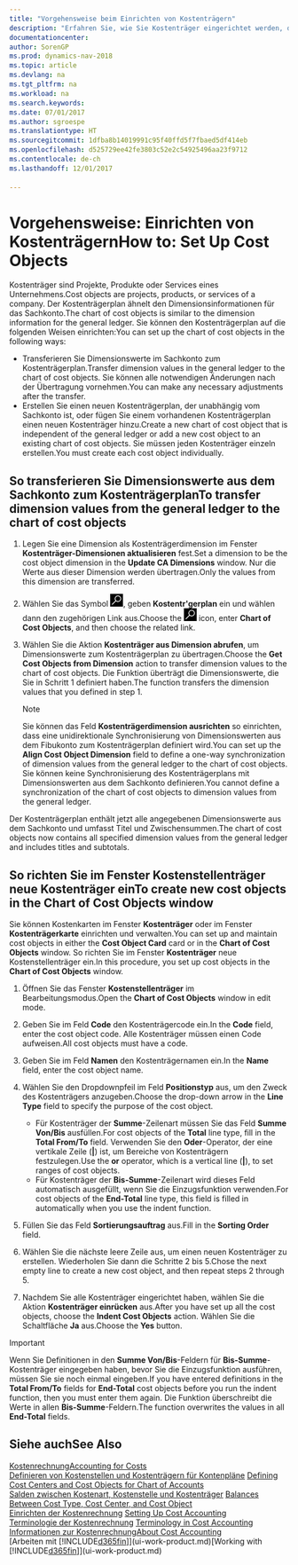 ```yaml
---
title: "Vorgehensweise beim Einrichten von Kostenträgern"
description: "Erfahren Sie, wie Sie Kostenträger eingerichtet werden, die gleich sind wie Dimensionen im Fibuposten."
documentationcenter: 
author: SorenGP
ms.prod: dynamics-nav-2018
ms.topic: article
ms.devlang: na
ms.tgt_pltfrm: na
ms.workload: na
ms.search.keywords: 
ms.date: 07/01/2017
ms.author: sgroespe
ms.translationtype: HT
ms.sourcegitcommit: 1dfba8b14019991c95f40ffd5f7fbaed5df414eb
ms.openlocfilehash: d525729ee42fe3803c52e2c54925496aa23f9712
ms.contentlocale: de-ch
ms.lasthandoff: 12/01/2017

---
```

# <a name="how-to-set-up-cost-objects"></a><span data-ttu-id="1c63e-103">Vorgehensweise: Einrichten von Kostenträgern</span><span class="sxs-lookup"><span data-stu-id="1c63e-103">How to: Set Up Cost Objects</span></span>
<span data-ttu-id="1c63e-104">Kostenträger sind Projekte, Produkte oder Services eines Unternehmens.</span><span class="sxs-lookup"><span data-stu-id="1c63e-104">Cost objects are projects, products, or services of a company.</span></span> <span data-ttu-id="1c63e-105">Der Kostenträgerplan ähnelt den Dimensionsinformationen für das Sachkonto.</span><span class="sxs-lookup"><span data-stu-id="1c63e-105">The chart of cost objects is similar to the dimension information for the general ledger.</span></span> <span data-ttu-id="1c63e-106">Sie können den Kostenträgerplan auf die folgenden Weisen einrichten:</span><span class="sxs-lookup"><span data-stu-id="1c63e-106">You can set up the chart of cost objects in the following ways:</span></span>  

* <span data-ttu-id="1c63e-107">Transferieren Sie Dimensionswerte im Sachkonto zum Kostenträgerplan.</span><span class="sxs-lookup"><span data-stu-id="1c63e-107">Transfer dimension values in the general ledger to the chart of cost objects.</span></span> <span data-ttu-id="1c63e-108">Sie können alle notwendigen Änderungen nach der Übertragung vornehmen.</span><span class="sxs-lookup"><span data-stu-id="1c63e-108">You can make any necessary adjustments after the transfer.</span></span>  
* <span data-ttu-id="1c63e-109">Erstellen Sie einen neuen Kostenträgerplan, der unabhängig vom Sachkonto ist, oder fügen Sie einem vorhandenen Kostenträgerplan einen neuen Kostenträger hinzu.</span><span class="sxs-lookup"><span data-stu-id="1c63e-109">Create a new chart of cost object that is independent of the general ledger or add a new cost object to an existing chart of cost objects.</span></span> <span data-ttu-id="1c63e-110">Sie müssen jeden Kostenträger einzeln erstellen.</span><span class="sxs-lookup"><span data-stu-id="1c63e-110">You must create each cost object individually.</span></span>  

## <a name="to-transfer-dimension-values-from-the-general-ledger-to-the-chart-of-cost-objects"></a><span data-ttu-id="1c63e-111">So transferieren Sie Dimensionswerte aus dem Sachkonto zum Kostenträgerplan</span><span class="sxs-lookup"><span data-stu-id="1c63e-111">To transfer dimension values from the general ledger to the chart of cost objects</span></span>  
1.  <span data-ttu-id="1c63e-112">Legen Sie eine Dimension als Kostenträgerdimension im Fenster **Kostenträger-Dimensionen aktualisieren** fest.</span><span class="sxs-lookup"><span data-stu-id="1c63e-112">Set a dimension to be the cost object dimension in the **Update CA Dimensions** window.</span></span> <span data-ttu-id="1c63e-113">Nur die Werte aus dieser Dimension werden übertragen.</span><span class="sxs-lookup"><span data-stu-id="1c63e-113">Only the values from this dimension are transferred.</span></span>  
2.  <span data-ttu-id="1c63e-114">Wählen Sie das Symbol ![Nach Seite oder Bericht suchen](media/ui-search/search_small.png "Symbol Nach Seite oder Bericht suchen"), geben **Kostentr'gerplan** ein und wählen dann den zugehörigen Link aus.</span><span class="sxs-lookup"><span data-stu-id="1c63e-114">Choose the ![Search for Page or Report](media/ui-search/search_small.png "Search for Page or Report icon") icon, enter **Chart of Cost Objects**, and then choose the related link.</span></span>  
3.  <span data-ttu-id="1c63e-115">Wählen Sie die Aktion **Kostenträger aus Dimension abrufen**, um Dimensionswerte zum Kostenträgerplan zu übertragen.</span><span class="sxs-lookup"><span data-stu-id="1c63e-115">Choose the **Get Cost Objects from Dimension** action to transfer dimension values to the chart of cost objects.</span></span> <span data-ttu-id="1c63e-116">Die Funktion überträgt die Dimensionswerte, die Sie in Schritt 1 definiert haben.</span><span class="sxs-lookup"><span data-stu-id="1c63e-116">The function transfers the dimension values that you defined in step 1.</span></span>  

    > [!NOTE]  
    >  <span data-ttu-id="1c63e-117">Sie können das Feld **Kostenträgerdimension ausrichten** so einrichten, dass eine unidirektionale Synchronisierung von Dimensionswerten aus dem Fibukonto zum Kostenträgerplan definiert wird.</span><span class="sxs-lookup"><span data-stu-id="1c63e-117">You can set up the **Align Cost Object Dimension**  field to define a one-way synchronization of dimension values from the general ledger to the chart of cost objects.</span></span> <span data-ttu-id="1c63e-118">Sie können keine Synchronisierung des Kostenträgerplans mit Dimensionswerten aus dem Sachkonto definieren.</span><span class="sxs-lookup"><span data-stu-id="1c63e-118">You cannot define a synchronization of the chart of cost objects to dimension values from the general ledger.</span></span>  

<span data-ttu-id="1c63e-119">Der Kostenträgerplan enthält jetzt alle angegebenen Dimensionswerte aus dem Sachkonto und umfasst Titel und Zwischensummen.</span><span class="sxs-lookup"><span data-stu-id="1c63e-119">The chart of cost objects now contains all specified dimension values from the general ledger and includes titles and subtotals.</span></span>  

## <a name="to-create-new-cost-objects-in-the-chart-of-cost-objects-window"></a><span data-ttu-id="1c63e-120">So richten Sie im Fenster Kostenstellenträger neue Kostenträger ein</span><span class="sxs-lookup"><span data-stu-id="1c63e-120">To create new cost objects in the Chart of Cost Objects window</span></span>  
<span data-ttu-id="1c63e-121">Sie können Kostenkarten im Fenster **Kostenträger** oder im Fenster **Kostenträgerkarte** einrichten und verwalten.</span><span class="sxs-lookup"><span data-stu-id="1c63e-121">You can set up and maintain cost objects in either the **Cost Object Card** card or in the **Chart of Cost Objects** window.</span></span> <span data-ttu-id="1c63e-122">So richten Sie im Fenster **Kostenträger** neue Kostenstellenträger ein.</span><span class="sxs-lookup"><span data-stu-id="1c63e-122">In this procedure, you set up cost objects in the **Chart of Cost Objects** window.</span></span>  

1.  <span data-ttu-id="1c63e-123">Öffnen Sie das Fenster **Kostenstellenträger** im Bearbeitungsmodus.</span><span class="sxs-lookup"><span data-stu-id="1c63e-123">Open the **Chart of Cost Objects** window in edit mode.</span></span>  
2.  <span data-ttu-id="1c63e-124">Geben Sie im Feld **Code** den Kostenträgercode ein.</span><span class="sxs-lookup"><span data-stu-id="1c63e-124">In the **Code** field, enter the cost object code.</span></span> <span data-ttu-id="1c63e-125">Alle Kostenträger müssen einen Code aufweisen.</span><span class="sxs-lookup"><span data-stu-id="1c63e-125">All cost objects must have a code.</span></span>  
3.  <span data-ttu-id="1c63e-126">Geben Sie im Feld **Namen** den Kostenträgernamen ein.</span><span class="sxs-lookup"><span data-stu-id="1c63e-126">In the **Name** field, enter the cost object name.</span></span>  
4.  <span data-ttu-id="1c63e-127">Wählen Sie den Dropdownpfeil im Feld **Positionstyp** aus, um den Zweck des Kostenträgers anzugeben.</span><span class="sxs-lookup"><span data-stu-id="1c63e-127">Choose the drop-down arrow in the **Line Type** field to specify the purpose of the cost object.</span></span>  

    * <span data-ttu-id="1c63e-128">Für Kostenträger der **Summe**-Zeilenart müssen Sie das Feld **Summe Von/Bis** ausfüllen.</span><span class="sxs-lookup"><span data-stu-id="1c63e-128">For cost objects of the **Total** line type, fill in the **Total From/To** field.</span></span> <span data-ttu-id="1c63e-129">Verwenden Sie den **Oder**-Operator, der eine vertikale Zeile (**&#124;**) ist, um Bereiche von Kostenträgern festzulegen.</span><span class="sxs-lookup"><span data-stu-id="1c63e-129">Use the **or** operator, which is a vertical line (**&#124;**), to set ranges of cost objects.</span></span>  
    * <span data-ttu-id="1c63e-130">Für Kostenträger der **Bis-Summe**-Zeilenart wird dieses Feld automatisch ausgefüllt, wenn Sie die Einzugsfunktion verwenden.</span><span class="sxs-lookup"><span data-stu-id="1c63e-130">For cost objects of the **End-Total** line type, this field is filled in automatically when you use  the indent function.</span></span>  
5.  <span data-ttu-id="1c63e-131">Füllen Sie das Feld **Sortierungsauftrag** aus.</span><span class="sxs-lookup"><span data-stu-id="1c63e-131">Fill in the **Sorting Order** field.</span></span>  
6.  <span data-ttu-id="1c63e-132">Wählen Sie die nächste leere Zeile aus, um einen neuen Kostenträger zu erstellen. Wiederholen Sie dann die Schritte 2 bis 5.</span><span class="sxs-lookup"><span data-stu-id="1c63e-132">Chose the next empty line to create a new cost object, and then repeat steps 2 through 5.</span></span>  
7.  <span data-ttu-id="1c63e-133">Nachdem Sie alle Kostenträger eingerichtet haben, wählen Sie die Aktion **Kostenträger einrücken** aus.</span><span class="sxs-lookup"><span data-stu-id="1c63e-133">After you have set up all the cost objects, choose the **Indent Cost Objects** action.</span></span> <span data-ttu-id="1c63e-134">Wählen Sie die Schaltfläche **Ja** aus.</span><span class="sxs-lookup"><span data-stu-id="1c63e-134">Choose the **Yes** button.</span></span>  

> [!IMPORTANT]  
>  <span data-ttu-id="1c63e-135">Wenn Sie Definitionen in den **Summe Von/Bis**-Feldern für **Bis-Summe**-Kostenträger eingegeben haben, bevor Sie die Einzugsfunktion ausführen, müssen Sie sie noch einmal eingeben.</span><span class="sxs-lookup"><span data-stu-id="1c63e-135">If you have entered definitions in the **Total From/To** fields for **End-Total** cost objects before you run the indent function, then you must enter them again.</span></span> <span data-ttu-id="1c63e-136">Die Funktion überschreibt die Werte in allen **Bis-Summe**-Feldern.</span><span class="sxs-lookup"><span data-stu-id="1c63e-136">The function overwrites the values in all **End-Total** fields.</span></span>  

## <a name="see-also"></a><span data-ttu-id="1c63e-137">Siehe auch</span><span class="sxs-lookup"><span data-stu-id="1c63e-137">See Also</span></span>  
[<span data-ttu-id="1c63e-138">Kostenrechnung</span><span class="sxs-lookup"><span data-stu-id="1c63e-138">Accounting for Costs</span></span>](finance-manage-cost-accounting.md)  
<span data-ttu-id="1c63e-139">[Definieren von Kostenstellen und Kostenträgern für Kontenpläne](finance-defining-cost-centers-and-cost-objects-for-chart-of-accounts.md) </span><span class="sxs-lookup"><span data-stu-id="1c63e-139">[Defining Cost Centers and Cost Objects for Chart of Accounts](finance-defining-cost-centers-and-cost-objects-for-chart-of-accounts.md) </span></span>  
<span data-ttu-id="1c63e-140">[Salden zwischen Kostenart, Kostenstelle und Kostenträger](finance-balances-between-cost-type-cost-center-and-cost-object.md) </span><span class="sxs-lookup"><span data-stu-id="1c63e-140">[Balances Between Cost Type, Cost Center, and Cost Object](finance-balances-between-cost-type-cost-center-and-cost-object.md) </span></span>  
<span data-ttu-id="1c63e-141">[Einrichten der Kostenrechnung](finance-set-up-cost-accounting.md) </span><span class="sxs-lookup"><span data-stu-id="1c63e-141">[Setting Up Cost Accounting](finance-set-up-cost-accounting.md) </span></span>  
<span data-ttu-id="1c63e-142">[Terminologie der Kostenrechnung](finance-terminology-in-cost-accounting.md) </span><span class="sxs-lookup"><span data-stu-id="1c63e-142">[Terminology in Cost Accounting](finance-terminology-in-cost-accounting.md) </span></span>  
[<span data-ttu-id="1c63e-143">Informationen zur Kostenrechnung</span><span class="sxs-lookup"><span data-stu-id="1c63e-143">About Cost Accounting</span></span>](finance-about-cost-accounting.md)  
<span data-ttu-id="1c63e-144">[Arbeiten mit [!INCLUDE[d365fin](includes/d365fin_md.md)]](ui-work-product.md)</span><span class="sxs-lookup"><span data-stu-id="1c63e-144">[Working with [!INCLUDE[d365fin](includes/d365fin_md.md)]](ui-work-product.md)</span></span>


